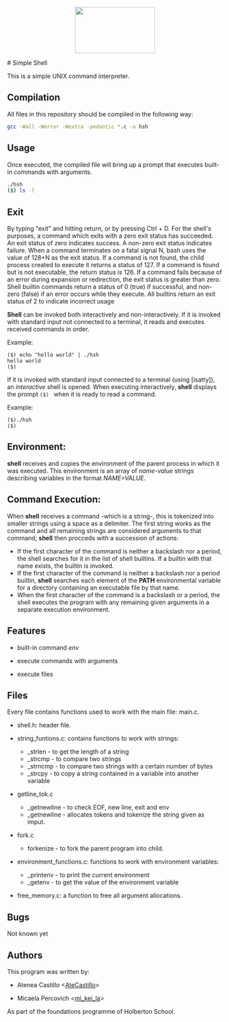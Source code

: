 <p align="center">
<img src="https://conxemar.com/sites/conxemar/files/donax_trunculus_sw.jpeg" width="187" height="108">
</p>
# Simple Shell

This is a simple UNIX command interpreter.

## Compilation

All files in this repository should be compiled in the following way:

```bash
gcc -Wall -Werror -Wextra -pedantic *.c -o hsh
```

## Usage

Once executed, the compiled file will bring up a prompt that executes built-in
commands with arguments.

```bash
./hsh
($) ls -l

```
## Exit
By typing "exit" and hitting return, or by pressing Ctrl + D.
For the shell's purposes, a command which exits with a zero exit status has
 succeeded. An exit status of zero indicates success.  A non-zero exit status
 indicates  failure.
 When  a  command  terminates  on a fatal signal N, bash uses the value of 128+N
 as the exit status.
 If a command is not found, the child process created to execute it returns a
 status of 127.  If a command is found but is not executable, the return status
 is 126. If  a command fails because of an error during expansion or
 redirection, the exit status is greater than zero.
 Shell builtin commands return a status of 0 (true) if successful, and non-zero
 (false) if  an  error  occurs  while they execute.  All builtins return an exit
 status of 2 to indicate incorrect usage

**Shell** can be invoked both interactively and non-interactively.
If it is invoked with standard input not connected to a terminal, it reads and
 executes received commands in order.

Example:
```
($) echo "hello world" | ./hsh
hello world
($)
```
If it is invoked with standard input connected to a terminal (using [isatty]),
an *interactive* shell is opened. When executing interactively, **shell**
 displays the prompt `($) ` when it is ready to read a command.

Example:
```
($)./hsh
($)
```
## Environment:
**shell** receives and copies the environment of the parent process in which
it was executed. This environment is an array of *name-value* strings
 describing variables in the format *NAME=VALUE*.

## Command Execution:

When **shell** receives a command -which is a string-, this is tokenized
 into smaller strings using a space as a delimiter. The first string works as
 the command and all remaining strings are considered arguments to that
 command; **shell** then procceds with a succession of actions:
- If the first character of the command is neither a backslash nor a period,
the shell searches for it in the list of shell builtins. If a builtin
 with that name exists, the builtin is invoked.
- If the first character of the command is neither a backslash nor a period
 builtin, **shell** searches each element of the **PATH** environmental
 variable for a directory containing an executable file by that name.
- When the first character of the command is a backslash or a period, the
 shell executes the program with any remaining given arguments in a separate
 execution environment.

## Features

 - built-in command *env*

 - execute commands with arguments

 - execute files

## Files
   Every file contains functions used to work with the main file: main.c.

- shell.h:
  header file.

- string_funtions.c: contains functions to work with strings:
  - _strlen - to get the length of a string
  - _strcmp - to compare two strings
  - _strncmp - to compare two strings with a certain number of bytes
  - _strcpy - to copy a string contained in a variable into another variable

- getline_tok.c
  - _getnewline - to check EOF, new line, exit and env
  - _getnewline - allocates tokens and tokenize the string given as imput.

- fork.c
  - forkenize - to fork the parent program into child.

- environment_functions.c: functions to work with environment variables:
  - _printenv - to print the current environment
  - _getenv - to get the value of the environment variable

- free_memory.c: a function to free all argument allocations.

## Bugs

 Not known yet

## Authors

This program was written by:

- Atenea Castillo <[AteCastillo](https://github.com/AteCastillo)>

- Micaela Percovich <[mi_kei_la](https://github.com/mi_kei_la)>

As part of the foundations programme of Holberton School.
